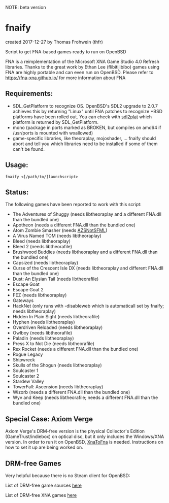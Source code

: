 NOTE: beta version

fnaify
======

created 2017-12-27
by Thomas Frohwein (thfr)

Script to get FNA-based games ready to run on OpenBSD

FNA is a reimplementation of the Microsoft XNA Game Studio 4.0 Refresh libraries.
Thanks to the great work by Ethan Lee (flibitijibibo) games using FNA are
highly portable and can even run on OpenBSD. 
Please refer to https://fna-xna.github.io/ for more information about FNA

Requirements:
-------------

- SDL_GetPlatform to recognize OS. OpenBSD's SDL2 upgrade to 2.0.7
  achieves this by returning "Linux" until FNA patches to recognize
  *BSD platforms have been rolled out.
  You can check with [sdl2plat](https://github.com/thfrwn/sdl2plat)
  which platform is returned by SDL_GetPlatform.
- mono (package in ports marked as BROKEN, but compiles on amd64
  if /usr/ports is mounted with wxallowed)
- game-specific libraries, like theoraplay, mojoshader, ... fnaify
  should abort and tell you which libraries need to be installed if
  some of them can't be found.

Usage:
------

`fnaify <[/path/to/]launchscript>`

Status:
-------

The following games have been reported to work with this script:

* The Adventures of Shuggy (needs libtheoraplay and a different FNA.dll than the bundled one)
* Apotheon (needs a different FNA.dll than the bundled one)
* Atom Zombie Smasher (needs [AZSNotSFML](https://github.com/flibitijibibo/AZSNotSFML))
* A Virus Named TOM (needs libtheoraplay)
* Bleed (needs libtheoraplay)
* Bleed 2 (needs libtheorafile)
* Brushwood Buddies (needs libtheoraplay and a different FNA.dll than the bundled one)
* Capsized (needs libtheoraplay)
* Curse of the Crescent Isle DX (needs libtheoraplay and different FNA.dll than the bundled one)
* Dust: An Elysian Tail (needs libtheorafile)
* Escape Goat
* Escape Goat 2
* FEZ (needs libtheoraplay)
* Gateways
* HackNet (only runs with -disableweb which is automaticall set by fnaify; needs libtheoraplay)
* Hidden In Plain Sight (needs libtheorafile)
* Hyphen (needs libtheoraplay)
* Overdriven Reloaded (needs libtheoraplay)
* Owlboy (needs libtheorafile)
* Paladin (needs libtheoraplay)
* Press X to Not Die (needs libtheorafile)
* Rex Rocket (needs a different FNA.dll than the bundled one)
* Rogue Legacy
* Shipwreck
* Skulls of the Shogun (needs libtheoraplay)
* Soulcaster 1
* Soulcaster 2
* Stardew Valley
* TowerFall: Ascension (needs libtheoraplay)
* Wizorb (needs a different FNA.dll than the bundled one)
* Wyv and Keep (needs libtheorafile; needs a different FNA.dll than the bundled one)

Special Case: Axiom Verge
-------------------------

Axiom Verge's DRM-free version is the physical Collector's Edition (GameTrust/indiebox) on optical disc, but it only includes the Windows/XNA version. In order to run it on OpenBSD, [XnaToFna](https://github.com/0x0ade/XnaToFna) is needed. Instructions on how to set it up are being worked on.

DRM-free Games
--------------

Very helpful because there is no Steam client for OpenBSD:

List of DRM-free game sources [here](https://github.com/thfrwn/fnaify/blob/master/drm-free.md)

List of DRM-free XNA games [here](https://github.com/thfrwn/fnaify/blob/master/drm-free-xna.md)
